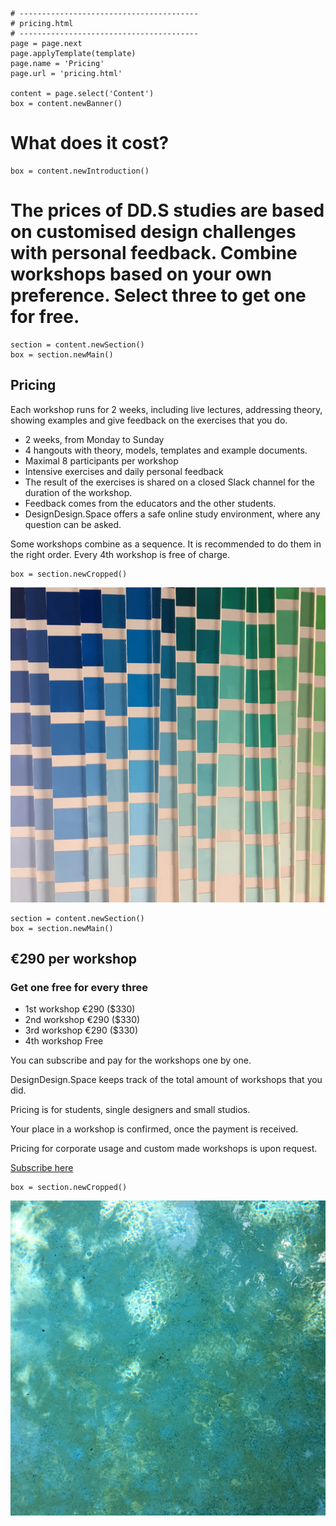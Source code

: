 
~~~
# ----------------------------------------
# pricing.html
# ----------------------------------------
page = page.next
page.applyTemplate(template)  
page.name = 'Pricing'
page.url = 'pricing.html'

content = page.select('Content')
box = content.newBanner()
~~~
# What does it cost?

~~~
box = content.newIntroduction()
~~~
# The prices of DD.S studies are based on customised design challenges with personal feedback. Combine workshops based on your own preference. Select three to get one for free.
~~~
section = content.newSection()
box = section.newMain()
~~~

## Pricing

Each workshop runs for 2 weeks, including live lectures, addressing theory, showing examples and give feedback on the exercises that you do.

* 2 weeks, from Monday to Sunday
* 4 hangouts with theory, models, templates and example documents. 
* Maximal 8 participants per workshop
* Intensive exercises and daily personal feedback
* The result of the exercises is shared on a closed Slack channel for the duration of the workshop. 
* Feedback comes from the educators and the other students.
* DesignDesign.Space offers a safe online study environment, where any question can be asked. 

Some workshops combine as a sequence. It is recommended to do them in the right order. Every 4<span class="sup">th</span> workshop is free of charge.

~~~
box = section.newCropped()
~~~
![cover y=top](images/IMG_8940.jpg)

~~~
section = content.newSection()
box = section.newMain()
~~~
## €290 per workshop

### Get one free for every three

* 1<span class="sup">st</span> workshop €290 ($330)
* 2<span class="sup">nd</span> workshop €290 ($330)
* 3<span class="sup">rd</span> workshop €290 ($330)
* 4<span class="sup">th</span> workshop Free

You can subscribe and pay for the workshops one by one.

DesignDesign.Space keeps track of the total amount of workshops that you did. 

Pricing is for students, single designers and small studios.

Your place in a workshop is confirmed, once the payment is received.

Pricing for corporate usage and custom made workshops is upon request.

<a href="https://docs.google.com/forms/d/1vLKGROUx03Sm3QGWEwuP1f7Uo1v4qQCmG1FlaxOT88A" target="external">Subscribe here</a>

~~~ 
box = section.newCropped()
~~~

![IMG_5840.jpg cover y=center x=center](images/IMG_5840.jpg)
